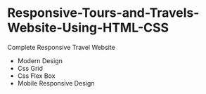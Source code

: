 # Responsive-Tours-and-Travels-Website-Using-HTML-CSS
Complete Responsive Travel Website
- Modern Design
- Css Grid
- Css Flex Box
- Mobile Responsive Design
